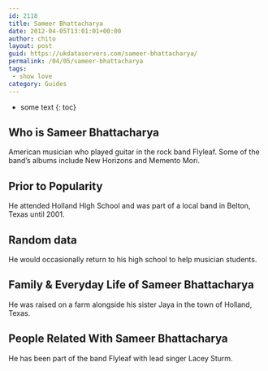 ```yaml
---
id: 2118
title: Sameer Bhattacharya
date: 2012-04-05T13:01:01+00:00
author: chito
layout: post
guid: https://ukdataservers.com/sameer-bhattacharya/
permalink: /04/05/sameer-bhattacharya
tags:
 - show love
category: Guides
---
```


* some text
{: toc}
          
          
## Who is  Sameer Bhattacharya
                  
                  
                  
American musician who played guitar in the rock band Flyleaf. Some of the band&#8217;s albums include New Horizons and Memento Mori.
                  
                
                
                
## Prior to Popularity 
                  
                  
                  
He attended Holland High School and was part of a local band in Belton, Texas until 2001.
                  
                
                
                
## Random data 
                  
                  
                  
He would occasionally return to his high school to help musician students.
                  
                
                
                
## Family & Everyday Life of Sameer Bhattacharya
                  
                  
                  
He was raised on a farm alongside his sister Jaya in the town of Holland, Texas.
                  
                
                
                
## People Related With  Sameer Bhattacharya
                  
                  
                  
He has been part of the band Flyleaf with lead singer Lacey Sturm.
                  
                
              
            
          
          
          
    
    
  
